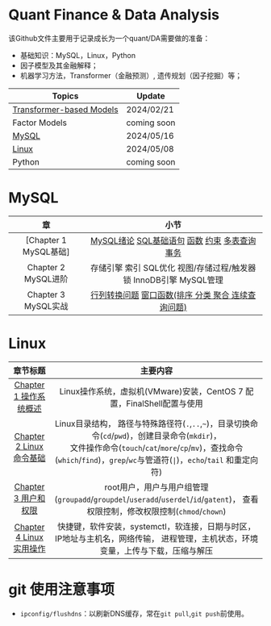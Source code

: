 Quant Finance & Data Analysis
==============================
该Github文件主要用于记录成长为一个quant/DA需要做的准备：
- 基础知识：MySQL，Linux，Python
- 因子模型及其金融解释；
- 机器学习方法，Transformer（金融预测）, 遗传规划（因子挖掘）等；


|Topics                     |         Update                             |                                              
| ---                       |---                                              |                                        
|[Transformer-based Models](./notebooks/Topic1.md)   |2024/02/21 |          
|Factor Models              |         coming soon                             |
|[MySQL](#mysql)                   |        2024/05/16           |                                   
| [Linux](#linux)                    |               2024/05/08                  |       
|Python                     |    coming soon                                  |
 

MySQL
==========================
|章|小节|
|:---:|:---:|
|[Chapter 1 MySQL基础]|[MySQL绪论](./notebooks/MySQL/MySQLC1S1.md)  [SQL基础语句](./notebooks/MySQL/MySQLC1S2.md)  [函数](./notebooks/MySQL/MySQLC1S3.md)  [约束](./notebooks/MySQL/MySQLC1S4.md)  [多表查询](./notebooks/MySQL/MySQLC1S5.md)  [事务](./notebooks/MySQL/MySQLC1S6.md)|
|Chapter 2 MySQL进阶 |存储引擎  索引  SQL优化  视图/存储过程/触发器 锁 InnoDB引擎 MySQL管理|
|Chapter 3 MySQL实战 |[行列转换问题](./notebooks/MySQL/MySQLC3S1.md) [窗口函数(排序 分类 聚合 连续查询问题)](./notebooks/MySQL/MySQLC3S2.md)|


Linux
==========================
|章节标题|主要内容|
|:---:|:---:|
|[Chapter 1 操作系统概述](./notebooks/Linux/LinuxC1.md)  |Linux操作系统，虚拟机(VMware)安装，CentOS 7 配置，FinalShell配置与使用|
|[Chapter 2 Linux命令基础](./notebooks/Linux/LinuxC2.md)|Linux目录结构， 路径与特殊路径符(`.`,`..`,`~`)，目录切换命令(`cd`/`pwd`)，创建目录命令(`mkdir`)， <br> 文件操作命令(`touch`/`cat`/`more`/`cp`/`mv`)，查找命令(`which`/`find`)，`grep`/`wc`与管道符(`\|`)，`echo`/`tail` 和重定向符)|
|[Chapter 3 用户和权限](./notebooks/Linux/LinuxC3.md) |root用户，用户与用户组管理(`groupadd`/`groupdel`/`useradd`/`userdel`/`id`/`gatent`)， 查看权限控制，修改权限控制(`chmod`/`chown`)|
|[Chapter 4 Linux实用操作](./notebooks/Linux/LinuxC4.md) |快捷键，软件安装，systemctl，软连接，日期与时区，IP地址与主机名，网络传输， 进程管理，主机状态，环境变量，上传与下载，压缩与解压|



git 使用注意事项
==========================
- `ipconfig/flushdns`：以刷新DNS缓存，常在`git pull`,`git push`前使用。
